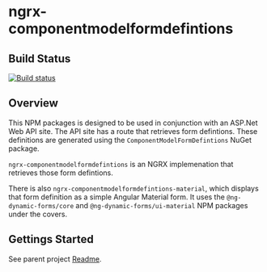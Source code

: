 # ngrx-componentmodelformdefintions

## Build Status
[![Build status](https://saji.visualstudio.com/Open%20Source/_apis/build/status/NgrxComponentModelFormDefintions)](https://saji.visualstudio.com/Open%20Source/_build/latest?definitionId=31)

## Overview

This NPM packages is designed to be used in conjunction with an ASP.Net Web API site.  The API site has a route that retrieves form defintions.  These definitions are generated using the `ComponentModelFormDefintions` NuGet package.

`ngrx-componentmodelformdefintions` is an NGRX implemenation that retrieves those form defintions.

There is also `ngrx-componentmodelformdefintions-material`, which displays that form definition as a simple Angular Material form.  It uses the `@ng-dynamic-forms/core` and `@ng-dynamic-forms/ui-material` NPM packages under the covers.

## Gettings Started

See parent project [Readme](https://github.com/TheMagnificent11/ComponentModelFormDefinitions).
